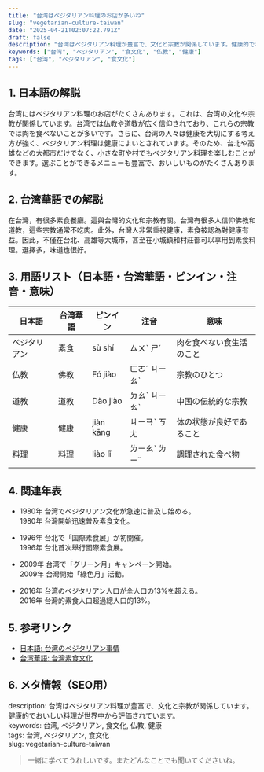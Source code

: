 ```yaml
---
title: "台湾はベジタリアン料理のお店が多いね"
slug: "vegetarian-culture-taiwan"
date: "2025-04-21T02:07:22.791Z"
draft: false
description: "台湾はベジタリアン料理が豊富で、文化と宗教が関係しています。健康的でおいしい料理が世界中から評価されています。"
keywords: ["台湾", "ベジタリアン", "食文化", "仏教", "健康"]
tags: ["台湾", "ベジタリアン", "食文化"]
---
```


## 1. 日本語の解説  
台湾にはベジタリアン料理のお店がたくさんあります。これは、台湾の文化や宗教が関係しています。台湾では仏教や道教が広く信仰されており、これらの宗教では肉を食べないことが多いです。さらに、台湾の人々は健康を大切にする考え方が強く、ベジタリアン料理は健康によいとされています。そのため、台北や高雄などの大都市だけでなく、小さな町や村でもベジタリアン料理を楽しむことができます。選ぶことができるメニューも豊富で、おいしいものがたくさんあります。

## 2. 台湾華語での解説  
在台灣，有很多素食餐廳。這與台灣的文化和宗教有關。台灣有很多人信仰佛教和道教，這些宗教通常不吃肉。此外，台灣人非常重視健康，素食被認為對健康有益。因此，不僅在台北、高雄等大城市，甚至在小城鎮和村莊都可以享用到素食料理。選擇多，味道也很好。

## 3. 用語リスト（日本語・台湾華語・ピンイン・注音・意味）  
| 日本語      | 台湾華語      | ピンイン     | 注音      | 意味                     |
|-------------|--------------|-------------|----------|------------------------|
| ベジタリアン  | 素食          | sù shí       | ㄙㄨˋ ㄕˊ  | 肉を食べない食生活のこと    |
| 仏教         | 佛教          | Fó jiào      | ㄈㄛˊ ㄐㄧㄠˋ | 宗教のひとつ               |
| 道教         | 道教          | Dào jiào     | ㄉㄠˋ ㄐㄧㄠˋ | 中国の伝統的な宗教          |
| 健康         | 健康          | jiàn kāng    | ㄐㄧㄢˋ ㄎㄤ  | 体の状態が良好であること    |
| 料理         | 料理          | liào lǐ      | ㄌㄧㄠˋ ㄌㄧˇ | 調理された食べ物          |

## 4. 関連年表  
- 1980年 台湾でベジタリアン文化が急速に普及し始める。  
  1980年 台灣開始迅速普及素食文化。

- 1996年 台北で「国際素食展」が初開催。  
  1996年 台北首次舉行國際素食展。

- 2009年 台湾で「グリーン月」キャンペーン開始。  
  2009年 台灣開始「綠色月」活動。

- 2016年 台湾のベジタリアン人口が全人口の13%を超える。  
  2016年 台灣的素食人口超過總人口的13%。

## 5. 参考リンク  
- [日本語: 台湾のベジタリアン事情](https://www.nippon.com/ja/japan-data/h01008/)
- [台湾華語: 台灣素食文化](https://food.gvm.com.tw/article/58143)

## 6. メタ情報（SEO用）  
description: 台湾はベジタリアン料理が豊富で、文化と宗教が関係しています。健康的でおいしい料理が世界中から評価されています。  
keywords: 台湾, ベジタリアン, 食文化, 仏教, 健康  
tags: 台湾, ベジタリアン, 食文化  
slug: vegetarian-culture-taiwan

> 一緒に学べてうれしいです。またどんなことでも聞いてくださいね。